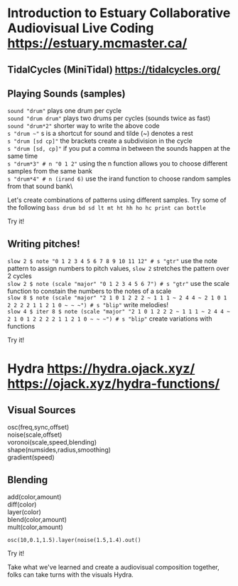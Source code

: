 # Introduction to Estuary Collaborative Audiovisual Live Coding https://estuary.mcmaster.ca/

## TidalCycles (MiniTidal) https://tidalcycles.org/

## Playing Sounds (samples)

`sound "drum"` plays one drum per cycle\
`sound "drum drum"` plays two drums per cycles (sounds twice as fast)\
`sound "drum*2"` shorter way to write the above code\
`s "drum ~"` s is a shortcut for sound and tilde (~) denotes a rest\
`s "drum [sd cp]"` the brackets create a subdivision in the cycle\
`s "drum [sd, cp]"` if you put a comma in between the sounds happen at the same time\
`s "drum*3" # n "0 1 2"` using the n function allows you to choose different samples from the same bank\
`s "drum*4" # n (irand 6)` use the irand function to choose random samples from that sound bank\

Let's create combinations of patterns using different samples. Try some of the following `bass drum bd sd lt mt ht hh ho hc print can bottle`

Try it!

## Writing pitches!

`slow 2 $ note "0 1 2 3 4 5 6 7 8 9 10 11 12" # s "gtr"` use the note pattern to assign numbers to pitch values, `slow 2` stretches the pattern over 2 cycles\
`slow 2 $ note (scale "major" "0 1 2 3 4 5 6 7") # s "gtr"` use the scale function to constain the numbers to the notes of a scale\
`slow 8 $ note (scale "major" "2 1 0 1 2 2 2 ~ 1 1 1 ~ 2 4 4 ~ 2 1 0 1 2 2 2 2 1 1 2 1 0 ~ ~ ~") # s "blip"` write melodies!\
`slow 4 $ iter 8 $ note (scale "major" "2 1 0 1 2 2 2 ~ 1 1 1 ~ 2 4 4 ~ 2 1 0 1 2 2 2 2 1 1 2 1 0 ~ ~ ~") # s "blip"` create variations with functions

Try it!

# Hydra https://hydra.ojack.xyz/ https://ojack.xyz/hydra-functions/

## Visual Sources

osc(freq,sync,offset)\
noise(scale,offset)\
voronoi(scale,speed,blending)\
shape(numsides,radius,smoothing)\
gradient(speed)

 ## Blending

add(color,amount)\
diff(color)\
layer(color)\
blend(color,amount)\
mult(color,amount)

`osc(10,0.1,1.5).layer(noise(1.5,1.4).out()`

Try it!

Take what we've learned and create a audiovisual composition together, folks can take turns with the visuals Hydra.
